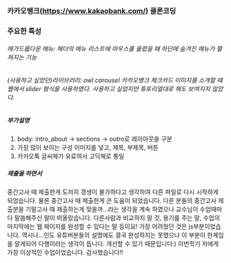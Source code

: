 ### 카카오뱅크(https://www.kakaobank.com/) 클론코딩
### 주요한 특성
###### 메가드롭다운 메뉴: 헤더의 메뉴 리스트에 마우스를 올렸을 때 하단에 숨겨진 메뉴가 펼쳐지는 기능
###### (사용하고 싶었던)라이브러리: owl carousel 카카오뱅크 체크카드 이미지를 소개할 때 웹에서 slider 형식을 사용하였다. 사용하고 싶었지만 튜토리얼대로 해도 보여지지 않았다.

##### 부가설명
1. body: intro_about -> sections -> outro로 레이아웃을 구분
2. 가장 많이 보이는 구성 이미지를 넣고, 제목, 부제목, 버튼
3. 카카오톡 글씨체가 유료여서 고딕체로 통일

##### 제출을 하면서
중간고사 때 제출한게 도저히 갱생이 불가하다고 생각하여 다른 파일로 다시 시작하게 되었습니다.
물론 중간고사 때 제출한게 큰 도움이 되었습니다. 다른 분들의 중간고사 제출분을 기말고사 때 제출하는게 맞을까...라는 생각을 계속 하였으나 교수님이 수업때마다 말씀해주신 말이 떠올랐습니다. 다른사람과 비교하지 말 것, 용기를 주는 말, 수업의 마지막에는 웹 페이지를 완성할 수 있다는 말 등이요!
가장 어려웠던 것은 js부분이었습니다. 역시나...인도 유튜버분들의 설명에도 결국 완성하지는 못했으나 이 부분이 한계임을 알게되어 다행이라는 생각이 듭니다. 개선할 수 있기 때문입니다:)
이번학기 저에게 가장 이상적인 수업이었습니다. 감사했습니다!!
